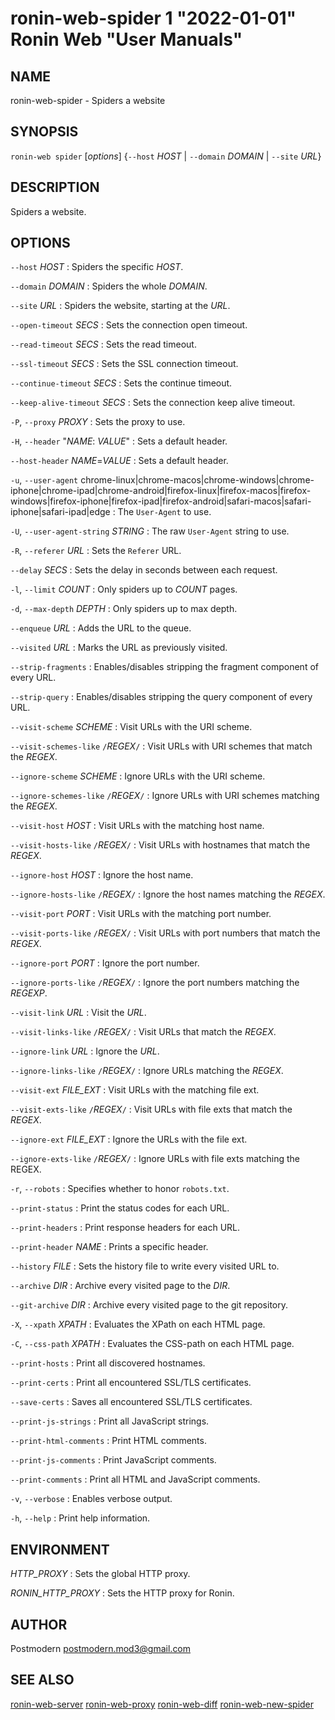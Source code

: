 # ronin-web-spider 1 "2022-01-01" Ronin Web "User Manuals"

## NAME

ronin-web-spider - Spiders a website

## SYNOPSIS

`ronin-web spider` [*options*] {`--host` *HOST* \| `--domain` *DOMAIN* \| `--site` *URL*}

## DESCRIPTION

Spiders a website.

## OPTIONS

`--host` *HOST*
: Spiders the specific *HOST*.

`--domain` *DOMAIN*
: Spiders the whole *DOMAIN*.

`--site` *URL*
: Spiders the website, starting at the *URL*.

`--open-timeout` *SECS*
: Sets the connection open timeout.

`--read-timeout` *SECS*
: Sets the read timeout.

`--ssl-timeout` *SECS*
: Sets the SSL connection timeout.

`--continue-timeout` *SECS*
: Sets the continue timeout.

`--keep-alive-timeout` *SECS*
: Sets the connection keep alive timeout.

`-P`, `--proxy` *PROXY*
: Sets the proxy to use.

`-H`, `--header` "*NAME*: *VALUE*"
: Sets a default header.

`--host-header` *NAME*=*VALUE*
: Sets a default header.

`-u`, `--user-agent` chrome-linux|chrome-macos|chrome-windows|chrome-iphone|chrome-ipad|chrome-android|firefox-linux|firefox-macos|firefox-windows|firefox-iphone|firefox-ipad|firefox-android|safari-macos|safari-iphone|safari-ipad|edge
: The `User-Agent` to use.

`-U`, `--user-agent-string` *STRING*
: The raw `User-Agent` string to use.

`-R`, `--referer` *URL*
: Sets the `Referer` URL.

`--delay` *SECS*
: Sets the delay in seconds between each request.

`-l`, `--limit` *COUNT*
: Only spiders up to *COUNT* pages.

`-d`, `--max-depth` *DEPTH*
: Only spiders up to max depth.

`--enqueue` *URL*
: Adds the URL to the queue.

`--visited` *URL*
: Marks the URL as previously visited.

`--strip-fragments`
: Enables/disables stripping the fragment component of every URL.

`--strip-query`
: Enables/disables stripping the query component of every URL.

`--visit-scheme` *SCHEME*
: Visit URLs with the URI scheme.

`--visit-schemes-like` `/`*REGEX*`/`
: Visit URLs with URI schemes that match the *REGEX*.

`--ignore-scheme` *SCHEME*
: Ignore URLs with the URI scheme.

`--ignore-schemes-like` `/`*REGEX*`/`
: Ignore URLs with URI schemes matching the *REGEX*.

`--visit-host` *HOST*
: Visit URLs with the matching host name.

`--visit-hosts-like` `/`*REGEX*`/`
: Visit URLs with hostnames that match the *REGEX*.

`--ignore-host` *HOST*
: Ignore the host name.

`--ignore-hosts-like` `/`*REGEX*`/`
: Ignore the host names matching the *REGEX*.

`--visit-port` *PORT*
: Visit URLs with the matching port number.

`--visit-ports-like` `/`*REGEX*`/`
: Visit URLs with port numbers that match the *REGEX*.

`--ignore-port` *PORT*
: Ignore the port number.

`--ignore-ports-like` `/`*REGEX*`/`
: Ignore the port numbers matching the *REGEXP*.

`--visit-link` *URL*
: Visit the *URL*.

`--visit-links-like` `/`*REGEX*`/`
: Visit URLs that match the *REGEX*.

`--ignore-link` *URL*
: Ignore the *URL*.

`--ignore-links-like` `/`*REGEX*`/`
: Ignore URLs matching the *REGEX*.

`--visit-ext` *FILE_EXT*
: Visit URLs with the matching file ext.

`--visit-exts-like` `/`*REGEX*`/`
: Visit URLs with file exts that match the *REGEX*.

`--ignore-ext` *FILE_EXT*
: Ignore the URLs with the file ext.

`--ignore-exts-like` `/`*REGEX*`/`
: Ignore URLs with file exts matching the REGEX.

`-r`, `--robots`
: Specifies whether to honor `robots.txt`.

`--print-status`
: Print the status codes for each URL.

`--print-headers`
: Print response headers for each URL.

`--print-header` *NAME*
: Prints a specific header.

`--history` *FILE*
: Sets the history file to write every visited URL to.

`--archive` *DIR*
: Archive every visited page to the *DIR*.

`--git-archive` *DIR*
: Archive every visited page to the git repository.

`-X`, `--xpath` *XPATH*
: Evaluates the XPath on each HTML page.

`-C`, `--css-path` *XPATH*
: Evaluates the CSS-path on each HTML page.

`--print-hosts`
: Print all discovered hostnames.

`--print-certs`
: Print all encountered SSL/TLS certificates.

`--save-certs`
: Saves all encountered SSL/TLS certificates.

`--print-js-strings`
: Print all JavaScript strings.

`--print-html-comments`
: Print HTML comments.

`--print-js-comments`
: Print JavaScript comments.

`--print-comments`
: Print all HTML and JavaScript comments.

`-v`, `--verbose`
: Enables verbose output.

`-h`, `--help`
: Print help information.

## ENVIRONMENT

*HTTP_PROXY*
: Sets the global HTTP proxy.

*RONIN_HTTP_PROXY*
: Sets the HTTP proxy for Ronin.

## AUTHOR

Postmodern <postmodern.mod3@gmail.com>

## SEE ALSO

[ronin-web-server](ronin-web-server.1.md) [ronin-web-proxy](ronin-web-proxy.1.md) [ronin-web-diff](ronin-web-diff.1.md) [ronin-web-new-spider](ronin-web-new-spider.1.md)
